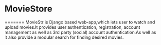 
# MovieStore

=======
MovieStr is Django based web-app,which lets user to watch and upload movies.It provides user authentication, registration, account management as well as 3rd party (social) account authentication.As well as it also provide a modular search for finding desired movies.
